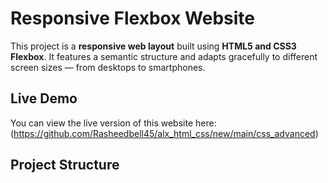 # Responsive Flexbox Website

This project is a **responsive web layout** built using **HTML5 and CSS3 Flexbox**. It features a semantic structure and adapts gracefully to different screen sizes — from desktops to smartphones.

## Live Demo

You can view the live version of this website here: (https://github.com/Rasheedbell45/alx_html_css/new/main/css_advanced)

## Project Structure
